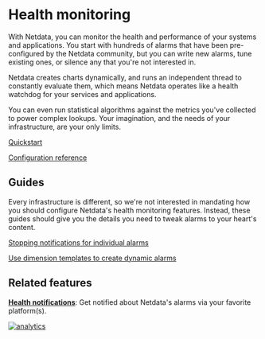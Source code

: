 <!--
---
title: "Health monitoring"
custom_edit_url: https://github.com/netdata/netdata/edit/master/health/README.md
---
-->

# Health monitoring

With Netdata, you can monitor the health and performance of your systems and applications. You start with hundreds of
alarms that have been pre-configured by the Netdata community, but you can write new alarms, tune existing ones, or
silence any that you're not interested in. 

Netdata creates charts dynamically, and runs an independent thread to constantly evaluate them, which means Netdata
operates like a health watchdog for your services and applications.

You can even run statistical algorithms against the metrics you've collected to power complex lookups. Your imagination,
and the needs of your infrastructure, are your only limits.

[Quickstart](/health/QUICKSTART.md)

[Configuration reference](/health/REFERENCE.md)

## Guides

Every infrastructure is different, so we're not interested in mandating how you should configure Netdata's health
monitoring features. Instead, these guides should give you the details you need to tweak alarms to your heart's
content.

[Stopping notifications for individual alarms](/docs/guides/monitor/stop-notifications-alarms.md)

[Use dimension templates to create dynamic alarms](/docs/guides/monitor/dimension-templates.md)

## Related features

**[Health notifications](/health/notifications/README.md)**: Get notified about Netdata's alarms via your favorite
platform(s).

[![analytics](https://www.google-analytics.com/collect?v=1&aip=1&t=pageview&_s=1&ds=github&dr=https%3A%2F%2Fgithub.com%2Fnetdata%2Fnetdata&dl=https%3A%2F%2Fmy-netdata.io%2Fgithub%2Fhealth%2FREADME&_u=MAC~&cid=5792dfd7-8dc4-476b-af31-da2fdb9f93d2&tid=UA-64295674-3)](<>)
